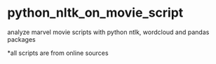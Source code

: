 # python_nltk_on_movie_script
analyze marvel movie scripts with python ntlk, wordcloud and pandas packages

*all scripts are from online sources
